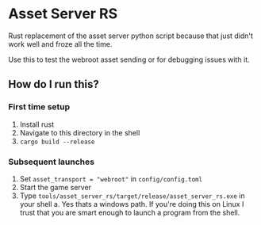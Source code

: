 # Asset Server RS

Rust replacement of the asset server python script because that just didn't work well and froze all the time.

Use this to test the webroot asset sending or for debugging issues with it.

## How do I run this?

### First time setup

1. Install rust
2. Navigate to this directory in the shell
3. `cargo build --release`

### Subsequent launches

1. Set `asset_transport = "webroot"` in `config/config.toml`
2. Start the game server
3. Type `tools/asset_server_rs/target/release/asset_server_rs.exe` in your shell
  a. Yes thats a windows path. If you're doing this on Linux I trust that you are smart enough to launch a program from the shell.
